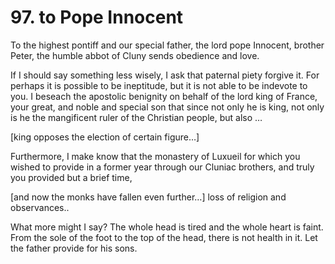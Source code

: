 # 97. to Pope Innocent

To the highest pontiff and our special father, the lord pope Innocent, brother Peter, the humble abbot of Cluny sends obedience and love.

If I should say something less wisely, I ask that paternal piety forgive it. For perhaps it is possible to be ineptitude, but it is not able to be indevote to you. I beseach the apostolic benignity on behalf of the lord king of France, your great, and noble and special son that since not only he is king, not only is he the mangificent ruler of the Christian people, but also  …

\[king opposes the election of certain figure…\]

Furthermore, I make know that the monastery of Luxueil for which you wished to provide in a former year through our Cluniac brothers, and truly you provided but a brief time, 

\[and now the monks have fallen even further…\] loss of religion and observances.. 

What more might I say? The whole head is tired and the whole heart is faint. From the sole of the foot to the top of the head, there is not health in it. Let the father provide for his sons.

